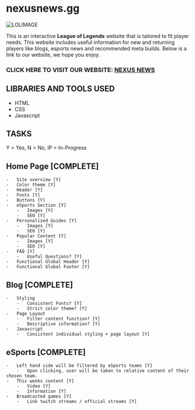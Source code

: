 # nexusnews.gg

![LOLIMAGE](https://cmsassets.rgpub.io/sanity/images/dsfx7636/news/9eb028de391e65072d06e77f06d0955f66b9fa2c-736x316.png?auto=format&fit=fill&q=80&w=625)

This is an interactive **League of Legends** website that is tailored to fit player needs. This website includes useful information for new and returning players like blogs, esports news and recommended meta builds. Below is a link to our website, we hope you enjoy.

### CLICK HERE TO VISIT OUR WEBSITE: [NEXUS NEWS](https://www.google.com/)

## LIBRARIES AND TOOLS USED

-   HTML
-   CSS
-   Javascript

## TASKS

Y = Yes, N = No, IP = In-Progress

## Home Page [COMPLETE]

    -   Site overview [Y]
    -   Color theme [Y]
    -   Header [Y]
    -   Fonts [Y]
    -   Buttons [Y]
    -   eSports Section [Y]
        -   Images [Y]
        -   SEO [Y]
    -   Personalized Guides [Y]
        -   Images [Y]
        -   SEO [Y]
    -   Popular Content [Y]
        -   Images [Y]
        -   SEO [Y]
    -   FAQ [Y]
        -   Useful Questions? [Y]
    -   Functional Global Header [Y]
    -   Functional Global Footer [Y]

## Blog [COMPLETE]

    -   Styling
        -   Consistent Fonts? [Y]
        -   Strict color theme? [Y]
    -   Page Layout
        -   Filter content function? [Y]
        -   Descriptive information? [Y]
    -   Javascript
        -   Consistent individual styling + page layout [Y]

## eSports [COMPLETE]

    -   Left hand side will be filtered by eSports teams [Y]
        -   Upon clicking, user will be taken to relative content of their chosen team.
    -   This weeks content [Y]
        -   Video [Y]
        -   Information [Y]
    -   Broadcasted games [Y]
        -   Link twitch streams / official streams [Y]
